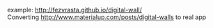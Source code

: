 example: http://fezvrasta.github.io/digital-wall/ <br />
Converting http://www.materialup.com/posts/digital-walls to real app
